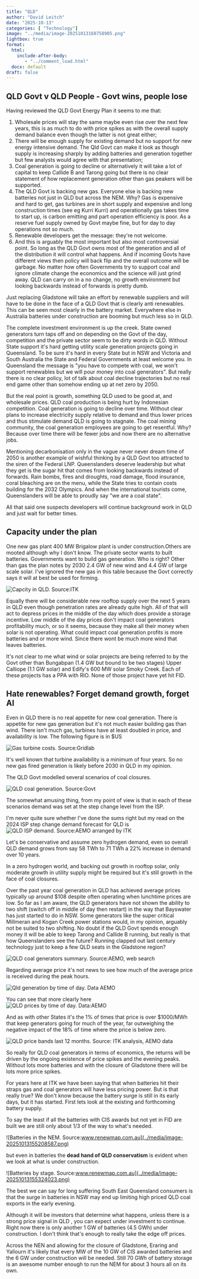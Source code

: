 ```yaml
---
title: "QLD"
author: "David Leitch"
date: "2025-10-13"
categories: [ "Technology"]
image: "../media/image-20251013160758905.png"
lightbox: true
format:
  html:
    include-after-body:
       - "../comment_load.html"
  docx: default
draft: false
---
```


## QLD Govt v QLD People - Govt wins, people lose

Having reviewed the QLD Govt Energy Plan it seems to me that:

1. Wholesale prices will stay the same maybe even rise over the next few years, this is as much to do with price spikes as with the overall supply demand balance even though the latter is not great either;
2. There will be enough supply for existing demand but no support for new energy intensive demand. The Qld Govt can make it look as though supply is increasing sharply by adding batteries and generation together but few analysts would agree with that presentation;
3. Coal generation is going to decline or alternatively it will take a lot of capital to keep Callide B and Tarong going but there is no clear statement of how replacement generation other than gas peakers will be supported.
4. The QLD Govt is backing new gas. Everyone else is backing new batteries not just in QLD but across the NEM. Why? Gas is expensive and hard to get, gas turbines are in short supply and expensive  and long construction times (see eg Kurri Kurri) and operationally gas takes time to start up, is carbon emitting and part operation efficiency is poor. As a reserve fuel supply owned by Govt maybe fine, but for day to day operations not so much.
5. Renewable developers get the message: they're not welcome. 
6. And this is arguably the most important but also most controversial point. So long as the QLD Govt owns most of the generation and all of the distribution it will control what happens. And if incoming Govts have different views then policy will back flip and the overall outcome will be garbage. No matter how often Governments try to support coal and ignore climate change the economics and the science will just grind away. QLD can carry on in a no change, no growth environment but looking backwards instead of forwards is pretty dumb.

Just replacing Gladstone will take an effort by renewable suppliers and will have to be done in the face of a QLD Govt that is clearly anti renewables. This can be seen most clearly in the battery market. Everywhere else in Australia batteries under construction are booming but much less so in QLD.

The complete investment environment is up the creek. State owned generators turn taps off and on depending on the Govt of the day, competition and the private sector seem to be dirty words in QLD. Without State support it's hard getting utility scale generation projects going in Queensland. To be sure it's hard in every State but in NSW and Victoria and South Australia the State and Federal Governments at least welcome you. In Queensland the message is "you have to compete with coal, we won't support renewables but we will pour money into coal generators". But really there is no clear policy, lot of talk about coal decline trajectories but no real end game other than somehow ending up at net zero by 2050.

But the real point is growth, something QLD used to be good at, and wholesale prices. QLD coal production is being hurt by Indonesian competition. Coal generation is going to decline over time. Without clear plans to increase electricity supply relative to demand and thus lower prices and thus stimulate demand QLD is going to stagnate. The coal mining community, the coal generation employees are going to get resentful. Why? Because over time there will be fewer jobs and now there are no alternative jobs. 

Mentioning decarbonisation only in the vague never never dream time of 2050 is another example of wishful thinking by a QLD Govt too attracted to the siren of the Federal LNP. Queenslanders deserve leadership but what they get is the sugar hit that comes from looking backwards instead of forwards.  Rain bombs, fires and droughts, road damage, flood insurance, coral bleaching are on the menu, while the State tries to contain costs building for the 2032 Olympics. And when the international tourists come, Queenslanders will be able to proudly say "we are a coal state".

All that said one suspects developers will continue background work in QLD and just wait for better times.

## Capacity under the plan

One new gas plant 400 MW Brigalow plant is under construction.Others are mooted although why I don't know. The private sector wants to built batteries. Governments want to build gas generation. Who is right?  Other than gas the plan notes by 2030 2.4 GW of new wind and 4.4 GW of large scale solar.  I've ignored the new gas in this table because the Govt correctly says it will at best be used for firming.

![Capcity in QLD. Source:ITK](../media/image-20251013190211683.png)

Equally there will be considerable new rooftop supply over the next 5 years in QLD even though penetration rates are already quite high. All of that will act to depress prices in the middle of the day which does provide a storage incentive. Low middle of the day prices don't impact coal generators profitability much, or so it seems, because they make all their money when solar is not operating. What could impact coal generation profits is more batteries and or more wind. Since there wont be much more wind that leaves batteries.

It's not clear to me what wind or solar projects are being referred to by the Govt  other than Bungabpan (1.4 GW but bound to be two stages)  Upper Calliope (1.1 GW solar) and Edify's 600 MW solar Smoky Creek. Each of these  projects has a PPA with RIO.  None of those project have yet hit FID.

## Hate renewables? Forget demand growth, forget AI

Even in QLD there is no real appetite for new coal generation. There is appetite for new gas generation but it's not much easier building gas than wind. There isn't much gas, turbines have at least doubled in price, and availability is low. The following figure is in \$US

![Gas turbine costs. Source:Gridlab](../media/image-20251013103247380.png)

It's well known that turbine availability is a minimum of four years. So no new gas fired generation is likely before 2030 in QLD in my opinion.

The QLD Govt modelled several scenarios of coal closures.

![QLD coal generation. Source:Govt](../media/image-20251013103523569.png)

The somewhat amusing thing, from my point of view is that in each of these scenarios demand was set at the step change level from the ISP.

I'm never quite sure whether I've done the sums right but my read on the 2024 ISP step change demand forecast for QLD is
![QLD ISP demand. Source:AEMO arranged by ITK](../media/image-20251013104533523.png)

Let's be conservative and assume zero hydrogen demand, even so overall QLD demand grows from say 58 TWh to 71 TWh a 22% increase in demand over 10 years. 

In a zero hydrogen world, and backing out growth in rooftop solar, only moderate growth in utility supply might be required but it's still growth in the face of coal closures.

Over the past year coal generation in QLD has achieved average prices typically up around \$108 despite often operating when lunchtime prices are low. So far as I am aware, the QLD generators have not shown the ability to two shift (switch off in middle of day then restart) in the way that Bayswater has just started to do in NSW. Some generators like the super critical Millmeran  and Kogan Creek power stations would, in my opinion, arguably not be suited to two shifting. No doubt if the QLD Govt spends enough money it will be able to keep Tarong and Callide B running, but really is that how Queenslanders see the future? Running clapped out last century technology just to keep a few QLD seats in the Gladstone region?

![QLD coal generators summary. Source:AEMO, web search](../media/image-20251013142801406.png)

Regarding average price it's not news to see how much of the average price is received during the peak hours.

![Qld generation by time of day. Data AEMO](../media/image-20251013142133674.png)

You can see that more clearly here
![QLD prices by time of day. Data:AEMO](../media/image-20251013143341627.png)

And as with other States it's the 1% of times that price is over \$1000/MWh that keep generators going for much of the year, far outweighing the negative impact of the 18% of time where the price is below zero.

![QLD price bands last 12 months. Source: ITK analysis, AEMO data](../media/image-20251013205838179.png)

So really for QLD coal generators in terms of economics, the returns will be driven by the ongoing existence of price spikes and the evening peaks. Without lots more batteries and with the closure of Gladstone there will be lots more price spikes. 

For years here at ITK we have been saying that when batteries hit their straps gas and coal generators will have less pricing power. But is that really true? We don't know because the battery surge is still in its early days, but it has started. First lets look at the existing and forthcoming battery supply.

To say the least if all the batteries with CIS awards but not yet in FID are built we are still only about 1/3 of the way to what's needed. 

![Batteries in the NEM. Source:www.renewmap.com.au](../media/image-20251013155208587.png)

but even in batteries the **dead hand of QLD conservatism** is evident when we look at what is under construction.

![Batteries by stage. Source:www.renewmap.com.au](../media/image-20251013155324023.png)

The best we can say for long suffering South East Queensland consumers is that the surge in batteries in NSW may end up limiting high priced QLD coal exports in the early evening.

Although it will be investors that determine what happens, unless there is a strong price signal in QLD , you can expect under investment to continue. Right now there is only another 1 GW of batteries (4.5 GWh) under construction. I don't think that's enough to really take the edge off prices.

Across the NEN and allowing for the closure of Gladstone, Eraring and Yallourn it's likely that every MW of the 10 GW of CIS awarded batteries and the 6 GW under construction will be needed. Still 70 GWh of battery  storage is an awesome number enough to run the NEM for about 3 hours all on its own.



